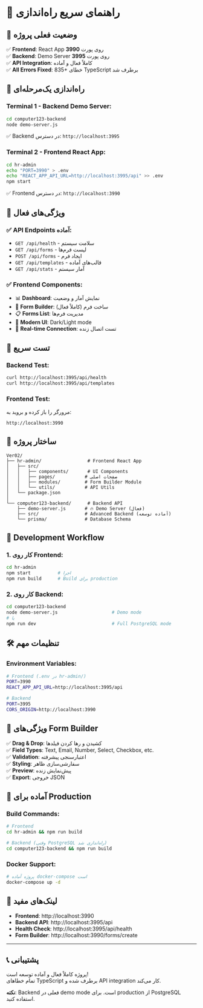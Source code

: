 # 🚀 راهنمای سریع راه‌اندازی

## 🎯 وضعیت فعلی پروژه

✅ **Frontend**: React App روی پورت **3990**  
✅ **Backend**: Demo Server روی پورت **3995**  
✅ **API Integration**: کاملاً فعال و آماده  
✅ **All Errors Fixed**: 835+ خطای TypeScript برطرف شد  

## 🔧 راه‌اندازی یک‌مرحله‌ای

### Terminal 1 - Backend Demo Server:
```bash
cd computer123-backend
node demo-server.js
```
✅ Backend در دسترس: `http://localhost:3995`

### Terminal 2 - Frontend React App:
```bash
cd hr-admin
echo "PORT=3990" > .env
echo "REACT_APP_API_URL=http://localhost:3995/api" >> .env
npm start
```
✅ Frontend در دسترس: `http://localhost:3990`

## 🌟 ویژگی‌های فعال

### ✅ API Endpoints آماده:
- `GET /api/health` - سلامت سیستم
- `GET /api/forms` - لیست فرم‌ها
- `POST /api/forms` - ایجاد فرم
- `GET /api/templates` - قالب‌های آماده
- `GET /api/stats` - آمار سیستم

### ✅ Frontend Components:
- 📊 **Dashboard**: نمایش آمار و وضعیت
- 📝 **Form Builder**: ساخت فرم (کاملاً فعال)
- 📋 **Forms List**: مدیریت فرم‌ها
- 🎨 **Modern UI**: Dark/Light mode
- 🔄 **Real-time Connection**: تست اتصال زنده

## 🧪 تست سریع

### Backend Test:
```bash
curl http://localhost:3995/api/health
curl http://localhost:3995/api/templates
```

### Frontend Test:
مرورگر را باز کرده و بروید به:
```
http://localhost:3990
```

## 📁 ساختار پروژه

```
Ver02/
├── hr-admin/                 # Frontend React App
│   ├── src/
│   │   ├── components/       # UI Components
│   │   ├── pages/           # صفحات اصلی
│   │   ├── modules/         # Form Builder Module
│   │   └── utils/           # API Utils
│   └── package.json
│
└── computer123-backend/      # Backend API
    ├── demo-server.js       # 🔥 Demo Server (فعال)
    ├── src/                 # Advanced Backend (آماده توسعه)
    └── prisma/              # Database Schema
```

## 🔄 Development Workflow

### 1. کار روی Frontend:
```bash
cd hr-admin
npm start          # اجرا
npm run build      # Build برای production
```

### 2. کار روی Backend:
```bash
cd computer123-backend
node demo-server.js                    # Demo mode
# یا
npm run dev                            # Full PostgreSQL mode
```

## 🛠️ تنظیمات مهم

### Environment Variables:
```bash
# Frontend (.env در hr-admin/)
PORT=3990
REACT_APP_API_URL=http://localhost:3995/api

# Backend 
PORT=3995
CORS_ORIGIN=http://localhost:3990
```

## 🎨 ویژگی‌های Form Builder

✅ **Drag & Drop**: کشیدن و رها کردن فیلدها  
✅ **Field Types**: Text, Email, Number, Select, Checkbox, etc.  
✅ **Validation**: اعتبارسنجی پیشرفته  
✅ **Styling**: سفارشی‌سازی ظاهر  
✅ **Preview**: پیش‌نمایش زنده  
✅ **Export**: خروجی JSON  

## 🚀 آماده برای Production

### Build Commands:
```bash
# Frontend
cd hr-admin && npm run build

# Backend (وقتی PostgreSQL راه‌اندازی شد)
cd computer123-backend && npm run build
```

### Docker Support:
```bash
# پروژه آماده docker-compose است
docker-compose up -d
```

## 🔗 لینک‌های مفید

- **Frontend**: http://localhost:3990
- **Backend API**: http://localhost:3995/api
- **Health Check**: http://localhost:3995/api/health
- **Form Builder**: http://localhost:3990/forms/create

---

## 📞 پشتیبانی

پروژه کاملاً فعال و آماده توسعه است!  
تمام خطاهای TypeScript برطرف شده و API integration کار می‌کند.

**نکته**: Backend فعلی در demo mode است. برای production از PostgreSQL استفاده کنید. 